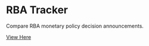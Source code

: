 # RBA Tracker
Compare RBA monetary policy decision announcements.

[View Here](https://alastairm.github.io/rbatracker/)

